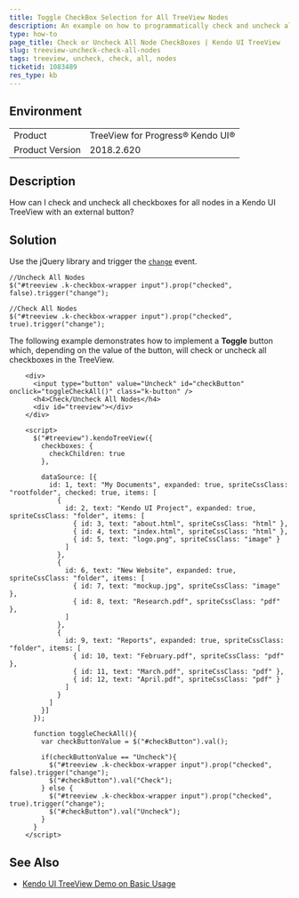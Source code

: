 ```yaml
---
title: Toggle CheckBox Selection for All TreeView Nodes
description: An example on how to programmatically check and uncheck all Kendo UI TreeView checkbox nodes.
type: how-to
page_title: Check or Uncheck All Node CheckBoxes | Kendo UI TreeView
slug: treeview-uncheck-check-all-nodes
tags: treeview, uncheck, check, all, nodes
ticketid: 1083489
res_type: kb
---
```


## Environment

<table>
 <tr>
  <td>Product</td>
  <td>TreeView for Progress® Kendo UI®</td>
 </tr>
 <tr>
  <td>Product Version</td>
  <td>2018.2.620</td>
 </tr>
</table>

## Description

How can I check and uncheck all checkboxes for all nodes in a Kendo UI TreeView with an external button?  

## Solution

Use the jQuery library and trigger the [`change`](https://docs.telerik.com/kendo-ui/api/javascript/ui/treeview/events/change) event.  

```
//Uncheck All Nodes
$("#treeview .k-checkbox-wrapper input").prop("checked", false).trigger("change");

//Check All Nodes
$("#treeview .k-checkbox-wrapper input").prop("checked", true).trigger("change");
```

The following example demonstrates how to implement a **Toggle** button which, depending on the value of the button, will check or uncheck all checkboxes in the TreeView.

```dojo
    <div>
      <input type="button" value="Uncheck" id="checkButton" onclick="toggleCheckAll()" class="k-button" />
      <h4>Check/Uncheck All Nodes</h4>
      <div id="treeview"></div>
    </div>

    <script>
      $("#treeview").kendoTreeView({
        checkboxes: {
          checkChildren: true
        },

        dataSource: [{
          id: 1, text: "My Documents", expanded: true, spriteCssClass: "rootfolder", checked: true, items: [
            {
              id: 2, text: "Kendo UI Project", expanded: true, spriteCssClass: "folder", items: [
                { id: 3, text: "about.html", spriteCssClass: "html" },
                { id: 4, text: "index.html", spriteCssClass: "html" },
                { id: 5, text: "logo.png", spriteCssClass: "image" }
              ]
            },
            {
              id: 6, text: "New Website", expanded: true, spriteCssClass: "folder", items: [
                { id: 7, text: "mockup.jpg", spriteCssClass: "image" },
                { id: 8, text: "Research.pdf", spriteCssClass: "pdf" },
              ]
            },
            {
              id: 9, text: "Reports", expanded: true, spriteCssClass: "folder", items: [
                { id: 10, text: "February.pdf", spriteCssClass: "pdf" },
                { id: 11, text: "March.pdf", spriteCssClass: "pdf" },
                { id: 12, text: "April.pdf", spriteCssClass: "pdf" }
              ]
            }
          ]
        }]
      });

      function toggleCheckAll(){
        var checkButtonValue = $("#checkButton").val();

        if(checkButtonValue == "Uncheck"){
          $("#treeview .k-checkbox-wrapper input").prop("checked", false).trigger("change");
          $("#checkButton").val("Check");
        } else {
          $("#treeview .k-checkbox-wrapper input").prop("checked", true).trigger("change");
          $("#checkButton").val("Uncheck");
        }
      }
    </script>
```

## See Also

* [Kendo UI TreeView Demo on Basic Usage](https://demos.telerik.com/kendo-ui/treeview/checkboxes)
